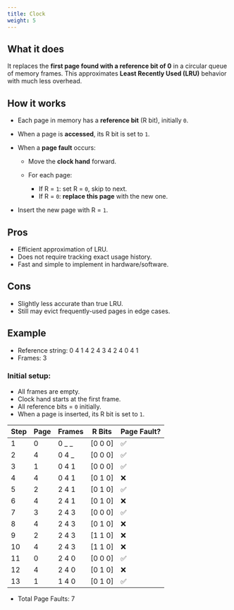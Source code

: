 ```yaml
---
title: Clock
weight: 5
---
```

## What it does

It replaces the **first page found with a reference bit of 0** in a circular queue of memory frames.
This approximates **Least Recently Used (LRU)** behavior with much less overhead.

## How it works

* Each page in memory has a **reference bit** (R bit), initially `0`.
* When a page is **accessed**, its R bit is set to `1`.
* When a **page fault** occurs:

  * Move the **clock hand** forward.
  * For each page:

    * If R = `1`: set R = `0`, skip to next.
    * If R = `0`: **replace this page** with the new one.
* Insert the new page with R = `1`.

## Pros

* Efficient approximation of LRU.
* Does not require tracking exact usage history.
* Fast and simple to implement in hardware/software.

## Cons

* Slightly less accurate than true LRU.
* Still may evict frequently-used pages in edge cases.

## Example

* Reference string: 0 4 1 4 2 4 3 4 2 4 0 4 1
* Frames: 3

### Initial setup:

* All frames are empty.
* Clock hand starts at the first frame.
* All reference bits = `0` initially.
* When a page is inserted, its R bit is set to `1`.

| Step | Page | Frames  | R Bits    | Page Fault? |
| ---- | ---- | ------- | --------- | ----------- |
| 1    | 0    | 0 \_ \_ | \[0 0 0]  | ✅          |
| 2    | 4    | 0 4 \_  | \[0 0 0]  | ✅          |
| 3    | 1    | 0 4 1   | \[0 0 0]  | ✅          |
| 4    | 4    | 0 4 1   | \[0 1 0]  | ❌          |
| 5    | 2    | 2 4 1   | \[0 1 0]  | ✅          |
| 6    | 4    | 2 4 1   | \[0 1 0]  | ❌          |
| 7    | 3    | 2 4 3   | \[0 0 0]  | ✅          |
| 8    | 4    | 2 4 3   | \[0 1 0]  | ❌          |
| 9    | 2    | 2 4 3   | \[1 1 0]  | ❌          |
| 10   | 4    | 2 4 3   | \[1 1 0]  | ❌          |
| 11   | 0    | 2 4 0   | \[0 0 0]  | ✅          |
| 12   | 4    | 2 4 0   | \[0 1 0]  | ❌          |
| 13   | 1    | 1 4 0   | \[0 1 0]  | ✅          |

* Total Page Faults: 7
